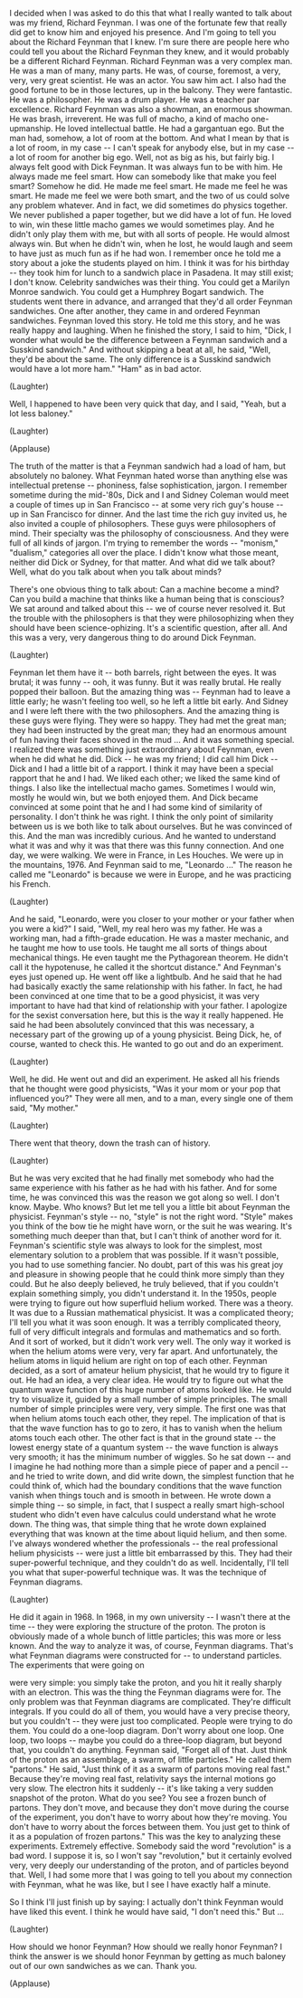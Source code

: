 
I decided when I was asked to do this
that what I really wanted to talk about
was my friend, Richard Feynman.
I was one of the fortunate few
that really did get to know him
and enjoyed his presence.
And I&#39;m going to tell you
about the Richard Feynman that I knew.
I&#39;m sure there are people here
who could tell you
about the Richard Feynman they knew,
and it would probably be
a different Richard Feynman.
Richard Feynman was a very complex man.
He was a man of many, many parts.
He was, of course, foremost,
a very, very, very great scientist.
He was an actor. You saw him act.
I also had the good fortune
to be in those lectures,
up in the balcony.
They were fantastic.
He was a philosopher.
He was a drum player.
He was a teacher par excellence.
Richard Feynman was also a showman,
an enormous showman.
He was brash, irreverent.
He was full of macho,
a kind of macho one-upmanship.
He loved intellectual battle.
He had a gargantuan ego.
But the man had, somehow,
a lot of room at the bottom.
And what I mean by that
is a lot of room, in my case --
I can&#39;t speak for anybody else,
but in my case --
a lot of room for another big ego.
Well, not as big as his,
but fairly big.
I always felt good with Dick Feynman.
It was always fun to be with him.
He always made me feel smart.
How can somebody like that
make you feel smart?
Somehow he did.
He made me feel smart.
He made me feel he was smart.
He made me feel we were both smart,
and the two of us could solve
any problem whatever.
And in fact, we did sometimes
do physics together.
We never published a paper together,
but we did have a lot of fun.
He loved to win,
win these little macho games
we would sometimes play.
And he didn&#39;t only play them with me,
but with all sorts of people.
He would almost always win.
But when he didn&#39;t win, when he lost,
he would laugh and seem
to have just as much fun
as if he had won.
I remember once he told me a story
about a joke the students played on him.
I think it was for his birthday --
they took him for lunch
to a sandwich place in Pasadena.
It may still exist; I don&#39;t know.
Celebrity sandwiches was their thing.
You could get a Marilyn Monroe sandwich.
You could get a Humphrey Bogart sandwich.
The students went there in advance,
and arranged that they&#39;d all order
Feynman sandwiches.
One after another, they came in
and ordered Feynman sandwiches.
Feynman loved this story.
He told me this story,
and he was really happy and laughing.
When he finished the story, I said to him,
&quot;Dick, I wonder what
would be the difference
between a Feynman sandwich
and a Susskind sandwich.&quot;
And without skipping a beat at all,
he said, &quot;Well, they&#39;d be about the same.
The only difference is a Susskind
sandwich would have a lot more ham.&quot;
&quot;Ham&quot; as in bad actor.

(Laughter)

Well, I happened to have been
very quick that day,
and I said, &quot;Yeah,
but a lot less baloney.&quot;

(Laughter)


(Applause)

The truth of the matter
is that a Feynman sandwich
had a load of ham,
but absolutely no baloney.
What Feynman hated worse
than anything else
was intellectual pretense --
phoniness,
false sophistication, jargon.
I remember sometime during the mid-&#39;80s,
Dick and I and Sidney Coleman
would meet a couple of times
up in San Francisco --
at some very rich guy&#39;s house --
up in San Francisco for dinner.
And the last time the rich guy invited us,
he also invited a couple of philosophers.
These guys were philosophers of mind.
Their specialty was the philosophy
of consciousness.
And they were full of all kinds of jargon.
I&#39;m trying to remember the words --
&quot;monism,&quot; &quot;dualism,&quot;
categories all over the place.
I didn&#39;t know what those meant, neither
did Dick or Sydney, for that matter.
And what did we talk about?
Well, what do you talk about
when you talk about minds?

There&#39;s one obvious thing to talk about:
Can a machine become a mind?
Can you build a machine
that thinks like a human being
that is conscious?
We sat around and talked about this --
we of course never resolved it.
But the trouble with the philosophers
is that they were philosophizing
when they should have been
science-ophizing.
It&#39;s a scientific question, after all.
And this was a very, very
dangerous thing to do
around Dick Feynman.

(Laughter)

Feynman let them have it --
both barrels, right between the eyes.
It was brutal; it was funny --
ooh, it was funny.
But it was really brutal.
He really popped their balloon.
But the amazing thing was --
Feynman had to leave a little early;
he wasn&#39;t feeling too well,
so he left a little bit early.
And Sidney and I were left there
with the two philosophers.
And the amazing thing
is these guys were flying.
They were so happy.
They had met the great man;
they had been instructed by the great man;
they had an enormous amount of fun
having their faces shoved in the mud ...
And it was something special.
I realized there was something
just extraordinary about Feynman,
even when he did what he did.
Dick -- he was my friend;
I did call him Dick --
Dick and I had a little bit of a rapport.
I think it may have been a special
rapport that he and I had.
We liked each other;
we liked the same kind of things.
I also like the intellectual macho games.
Sometimes I would win,
mostly he would win,
but we both enjoyed them.
And Dick became convinced at some point
that he and I had
some kind of similarity of personality.
I don&#39;t think he was right.
I think the only point
of similarity between us
is we both like to talk about ourselves.
But he was convinced of this.
And the man was incredibly curious.
And he wanted to understand
what it was and why it was
that there was this funny connection.
And one day, we were walking.
We were in France, in Les Houches.
We were up in the mountains, 1976.
And Feynman said to me, &quot;Leonardo ...&quot;
The reason he called me &quot;Leonardo&quot;
is because we were in Europe,
and he was practicing his French.

(Laughter)

And he said, &quot;Leonardo,
were you closer to your mother
or your father when you were a kid?&quot;
I said, &quot;Well, my real hero was my father.
He was a working man,
had a fifth-grade education.
He was a master mechanic,
and he taught me how to use tools.
He taught me all sorts of things
about mechanical things.
He even taught me the Pythagorean theorem.
He didn&#39;t call it the hypotenuse,
he called it the shortcut distance.&quot;
And Feynman&#39;s eyes just opened up.
He went off like a lightbulb.
And he said that he had had
basically exactly the same
relationship with his father.
In fact, he had been convinced at one time
that to be a good physicist,
it was very important to have had
that kind of relationship
with your father.
I apologize for the sexist
conversation here,
but this is the way it really happened.
He said he had been absolutely
convinced that this was necessary,
a necessary part of the growing up
of a young physicist.
Being Dick, he, of course,
wanted to check this.
He wanted to go out and do an experiment.

(Laughter)

Well, he did.
He went out and did an experiment.
He asked all his friends
that he thought were good physicists,
&quot;Was it your mom or your pop
that influenced you?&quot;
They were all men,
and to a man, every single
one of them said,
&quot;My mother.&quot;

(Laughter)

There went that theory,
down the trash can of history.

(Laughter)

But he was very excited
that he had finally met somebody
who had the same experience
with his father
as he had with his father.
And for some time, he was convinced
this was the reason we got along so well.
I don&#39;t know. Maybe. Who knows?
But let me tell you a little bit
about Feynman the physicist.
Feynman&#39;s style --
no, &quot;style&quot; is not the right word.
&quot;Style&quot; makes you think
of the bow tie he might have worn,
or the suit he was wearing.
It&#39;s something much deeper than that,
but I can&#39;t think of another word for it.
Feynman&#39;s scientific style
was always to look for the simplest,
most elementary solution
to a problem that was possible.
If it wasn&#39;t possible,
you had to use something fancier.
No doubt, part of this
was his great joy and pleasure
in showing people that he could
think more simply than they could.
But he also deeply believed,
he truly believed,
that if you couldn&#39;t explain
something simply,
you didn&#39;t understand it.
In the 1950s, people
were trying to figure out
how superfluid helium worked.
There was a theory.
It was due to a Russian
mathematical physicist.
It was a complicated theory;
I&#39;ll tell you what it was soon enough.
It was a terribly complicated theory,
full of very difficult
integrals and formulas
and mathematics and so forth.
And it sort of worked,
but it didn&#39;t work very well.
The only way it worked
is when the helium atoms
were very, very far apart.
And unfortunately,
the helium atoms in liquid helium
are right on top of each other.
Feynman decided, as a sort
of amateur helium physicist,
that he would try to figure it out.
He had an idea, a very clear idea.
He would try to figure out
what the quantum wave function
of this huge number of atoms looked like.
He would try to visualize it,
guided by a small number
of simple principles.
The small number of simple principles
were very, very simple.
The first one was that when
helium atoms touch each other,
they repel.
The implication of that is that
the wave function has to go to zero,
it has to vanish when the helium
atoms touch each other.
The other fact
is that in the ground state --
the lowest energy state
of a quantum system --
the wave function is always very smooth;
it has the minimum number of wiggles.
So he sat down --
and I imagine he had nothing more
than a simple piece
of paper and a pencil --
and he tried to write down,
and did write down,
the simplest function
that he could think of,
which had the boundary conditions
that the wave function
vanish when things touch
and is smooth in between.
He wrote down a simple thing --
so simple, in fact,
that I suspect a really smart
high-school student
who didn&#39;t even have calculus
could understand what he wrote down.
The thing was, that simple thing
that he wrote down
explained everything that was known
at the time about liquid helium,
and then some.
I&#39;ve always wondered
whether the professionals --
the real professional helium physicists --
were just a little bit
embarrassed by this.
They had their super-powerful technique,
and they couldn&#39;t do as well.
Incidentally, I&#39;ll tell you
what that super-powerful technique was.
It was the technique of Feynman diagrams.

(Laughter)

He did it again in 1968.
In 1968, in my own university --
I wasn&#39;t there at the time --
they were exploring
the structure of the proton.
The proton is obviously made
of a whole bunch of little particles;
this was more or less known.
And the way to analyze it was,
of course, Feynman diagrams.
That&#39;s what Feynman diagrams
were constructed for --
to understand particles.
The experiments that were going on

were very simple:
you simply take the proton,
and you hit it really sharply
with an electron.
This was the thing
the Feynman diagrams were for.
The only problem was that
Feynman diagrams are complicated.
They&#39;re difficult integrals.
If you could do all of them,
you would have a very precise theory,
but you couldn&#39;t --
they were just too complicated.
People were trying to do them.
You could do a one-loop diagram.
Don&#39;t worry about one loop.
One loop, two loops --
maybe you could do a three-loop diagram,
but beyond that, you couldn&#39;t do anything.
Feynman said, &quot;Forget all of that.
Just think of the proton
as an assemblage, a swarm,
of little particles.&quot;
He called them &quot;partons.&quot;
He said, &quot;Just think of it as a swarm
of partons moving real fast.&quot;
Because they&#39;re moving real fast,
relativity says the internal
motions go very slow.
The electron hits it suddenly --
it&#39;s like taking a very sudden
snapshot of the proton.
What do you see?
You see a frozen bunch of partons.
They don&#39;t move,
and because they don&#39;t move
during the course of the experiment,
you don&#39;t have to worry
about how they&#39;re moving.
You don&#39;t have to worry
about the forces between them.
You just get to think of it
as a population of frozen partons.&quot;
This was the key to analyzing
these experiments.
Extremely effective.
Somebody said the word
&quot;revolution&quot; is a bad word.
I suppose it is,
so I won&#39;t say &quot;revolution,&quot;
but it certainly evolved very, very deeply
our understanding of the proton,
and of particles beyond that.
Well, I had some more
that I was going to tell you
about my connection with Feynman,
what he was like,
but I see I have exactly half a minute.

So I think I&#39;ll just finish up by saying:
I actually don&#39;t think
Feynman would have liked this event.
I think he would have said,
&quot;I don&#39;t need this.&quot;
But ...

(Laughter)

How should we honor Feynman?
How should we really honor Feynman?
I think the answer
is we should honor Feynman
by getting as much baloney
out of our own sandwiches
as we can.
Thank you.

(Applause)

